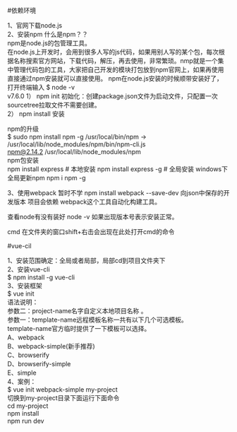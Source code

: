 #依赖环境

1、官网下载node.js     
2、安装npm 
什么是npm？？  
npm是node.js的包管理工具。  
在node.js上开发时，会用到很多人写的js代码，如果用别人写的某个包，每次根据名称搜索官方网站，下载代码，解压，再去使用，非常繁琐。nmp就是一个集中管理代码包的工具，大家把自己开发的模块打包放到npm官网上，如果再使用直接通过npm安装就可以直接使用。 
npm在node.js安装的时候顺带安装好了，   
打开终端输入 $ node -v  
		v7.6.0
 	1） npm init 初始化：创建package.json文件为启动文件，只配置一次
sourcetree拉取文件不需要创建。  
2）  npm install 安装	  

npm的升级  
$ sudo npm install npm -g 
/usr/local/bin/npm -> /usr/local/lib/node_modules/npm/bin/npm-cli.js  
npm@2.14.2 /usr/local/lib/node_modules/npm  
npm包安装  
npm install express          # 本地安装 
	npm install express -g   # 全局安装 
windows下全局更新npm npm i npm -g  

3、使用webpack	   暂时不学 
npm install webpack --save-dev  向json中保存的开发版本 
项目会依赖  webpack这个工具自动化构建工具。  

查看node有没有装好
node -v    如果出现版本号表示安装正常。


cmd
 在文件夹的窗口shift+右击会出现在此处打开cmd的命令






#vue-cil


1、安装范围确定：全局或者局部，局部cd到项目文件夹下  
2、安装vue-cli   
   $ npm install -g vue-cli   
3、安装框架  
   $ vue init <template-name> <project-name>   
   语法说明：   
   参数二：project-name名字自定义本地项目名称 。   
   参数一：template-name远程模板名称一共有以下几个可选模板。   
   template-name官方临时提供了一下模板可以选择。                   
   A、webpack     
   B、webpack-simple(新手推荐)    
   C、browserify    
   D、browserify-simple   
   E、simple    
4、案例：   
   $ vue init webpack-simple my-project    
   切换到my-project目录下面运行下面命令  
   cd my-project    
   npm install  
   npm run dev  
